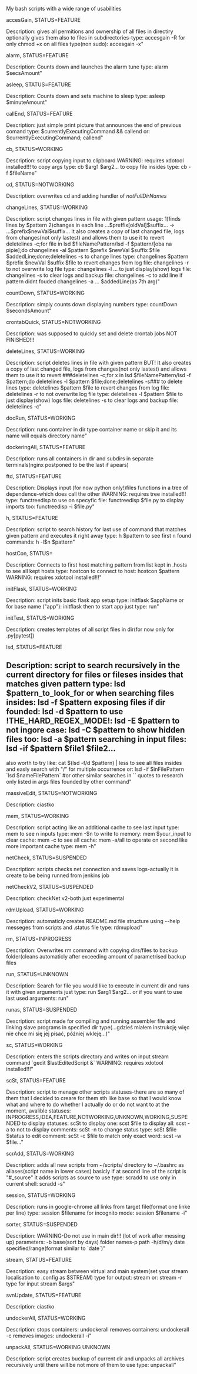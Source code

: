 My bash scripts with a wide range of usabilities



accesGain, STATUS=FEATURE

Description:
gives all permitions and ownership of all files in directiry
optionally gives them also to files in subdirectories-type: accesgain -R
for only chmod +x on all files type(non sudo): accesgain -x"



alarm, STATUS=FEATURE

Description:
Counts down and launches the alarm tune
type: alarm \$secsAmount"



asleep, STATUS=FEATURE

Description:
Counts down and sets machine to sleep
type: asleep \$minuteAmount"



callEnd, STATUS=FEATURE

Description:
just simple print picture that announces the end of previous comand
type: \$currentlyExecutingCommand && callend
or: \$currentlyExecutingCommand; callend"



cb, STATUS=WORKING

Description:
script copying input to clipboard
WARNING: requires xdotool installed!!!
to copy args type: cb \$arg1 \$arg2...
to copy file insides type: cb -f \$fileName"



cd, STATUS=NOTWORKING

Description:
overwrites cd and adding handler of _notFullDirNames_



changeLines, STATUS=WORKING

Description:
script changes lines in file with given pattern
usage: 1)finds lines by \$pattern
2)changes in each line
...\$preffix[oldVal]\$suffix... -> ...\$prefix\$newVal\$suffix...
It also creates a copy of last changed file, logs from
changes(not only lastest) and allows them to use it to revert
deletelines -c;for file in lsd \$fileNamePattern/lsd -f \$pattern/[oba na pipie];do changelines -al \$pattern \$prefix \$newVal \$suffix \$file \$addedLine;done;deletelines -s
to change lines type: changelines \$pattern \$prefix \$newVal \$suffix \$file
to revert changes from log file: changelines -r
to not overwrite log file type: changelines -l ...
to just display(show) logs file: changelines -s
to clear logs and backup file: changelines -c
to add line if pattern didnt fouded changelines -a ... \$addedLine(as 7th arg)"



countDown, STATUS=WORKING

Description:
simply counts down displaying numbers
type: countDown \$secondsAmount"



crontabQuick, STATUS=NOTWORKING

Description:
was supposed to quickly set and delete crontab jobs NOT FINISHED!!!



deleteLines, STATUS=WORKING

Description:
script deletes lines in file with given pattern
BUT! It also creates a copy of last changed file, logs from
changes(not only lastest) and allows them to use it to revert
###deletelines -c;for x in lsd \$fileNamePattern/lsd -f \$pattern;do deletelines -l \$pattern \$file;done;deletelines -s###
to delete lines type: deletelines \$pattern \$file
to revert changes from log file: deletelines -r
to not overwrite log file type: deletelines -l \$pattern \$file
to just display(show) logs file: deletelines -s
to clear logs and backup file: deletelines -c"



docRun, STATUS=WORKING

Description:
runs container in dir
type container name or skip it and its name will equals directory name"



dockeringAll, STATUS=FEATURE

Description:
runs all containers in dir and subdirs in separate terminals(nginx postponed to be the last if apears)



ftd, STATUS=FEATURE

Description:
Displays input (for now python only!)files functions in a tree of dependence-which does call the other
WARNING: requires tree installed!!!
type: functreedisp
to use on specyfic file: functreedisp \$file.py
to display imports too: functreedisp -i \$file.py"



h, STATUS=FEATURE

Description:
script to search history for last use of command that matches given pattern and executes it right away
type: h \$pattern
to see first n found commands: h -l\$n \$pattern"



hostCon, STATUS=

Description:
Connects to first host matching pattern from list kept in .hosts
to see all kept hosts type: hostcon
to connect to host: hostcon \$pattern
WARNING: requires xdotool installed!!!"



initFlask, STATUS=WORKING

Description:
script inits basic flask app setup
type: initflask \$appName
or for base name (\"app\"): initflask
then to start app just type: run"



initTest, STATUS=WORKING

Description:
creates templates of all script files in dir(for now only for .py[pytest])



lsd, STATUS=FEATURE

Description:
script to search recursively in the current directory for files or fileses insides that matches given pattern
type: lsd \$pattern_to_look_for
or when searching files insides: lsd -f \$pattern
exposing files if dir founded: lsd -d \$pattern
to use !THE_HARD_REGEX_MODE!: lsd -E \$pattern
to not ingore case: lsd -C \$pattern
to show hidden files too: lsd -a \$pattern
searching in input files: lsd -if \$pattern \$file1 \$file2...
----------
also worth to try like: cat \$(lsd -f/d \$pattern) | less
to see all files insides and easly search with \"/\" for multiple occurrence
or: lsd -if \$inFilePattern \`lsd \$nameFilePattern\` #or other similar searches in \`\` quotes
to research only listed in args files founded by other command"



massiveEdit, STATUS=NOTWORKING

Description:
ciastko



mem, STATUS=WORKING

Description:
script acting like an additional cache
to see last input type: mem
to see n inputs type: mem -\$n
to write to memory: mem \$your_input
to clear cache: mem -c
to see all cache: mem -a/all
to operate on second like more important cache type: mem -h"



netCheck, STATUS=SUSPENDED

Description:
scripts checks net connection and saves logs-actually it is create to be being runned from jenkins job



netCheckV2, STATUS=SUSPENDED

Description:
checkNet v2-both just experimental



rdmUpload, STATUS=WORKING

Description:
automaticly creates README.md file structure using --help messeges from scripts and .status file
type: rdmupload"



rm, STATUS=INPROGRESS

Description:
Overwrites rm command with copying dirs/files to backup folder(cleans automaticly after exceeding amount of parametrised backup files



run, STATUS=UNKNOWN

Description:
Search for file you would like to execute in current dir and runs it with given arguments
just type: run \$arg1 \$arg2...
or if you want to use last used arguments: run"



runas, STATUS=SUSPENDED

Description:
script made for compiling and running assembler file and linking slave programs in specified dir
type(...gdzieś miałem instrukcję więc nie chce mi się jej pisać, później wkleję...)"



sc, STATUS=WORKING

Description:
enters the scripts directory and writes on input stream command \`gedit \$lastEditedScript &\`
WARNING: requires xdotool installed!!!"



scSt, STATUS=FEATURE

Description:
script to menage other scripts statuses-there are so many of them that I decided to creare for them sth like base so that
I would know what and where to do whether I actually do or do not want to at the moment, avalible statuses:
INPROGRESS,IDEA,FEATURE,NOTWORKING,UNKNOWN,WORKING,SUSPENDED
to display statuses: scSt
to display one: scst \$file
to display all: scst -a
to not to display comments: scSt -n
to change status type: scSt \$file \$status
to edit comment: scSt -c \$file
to match only exact word: scst -w \$file..."



scrAdd, STATUS=WORKING

Description:
adds all new scripts from ~/scripts/ directory to ~/.bashrc as aliases(script name in lower cases)
basicly if at second line of the script is \"\#_source\" it adds scripts as source
to use type: scradd
to use only in current shell: scradd -s"



session, STATUS=WORKING

Description:
runs in google-chrome all links from target file(format one linke per line)
type: session \$filename
for incognito mode: session \$filename -i"



sorter, STATUS=SUSPENDED

Description:
WARNING-Do not use in main dir!!! (lot of work after messing up)
parameters:
-b base(sort by days)
folder names-p path
-h/d/m/y date specified/range(format similar to \`date\`)"



stream, STATUS=FEATURE

Description:
easy stream between virtual and main system(set your stream localisation to .config as \$STREAM)
type for output: stream
or: stream -r
type for input stream \$args"



svnUpdate, STATUS=FEATURE

Description:
ciastko



undockerAll, STATUS=WORKING

Description:
stops containers: undockerall
removes containers: undockerall -c
removes images: undockerall -i"



unpackAll, STATUS=WORKING
UNKNOWN

Description:
script creates buckup of current dir and unpacks all archives recursively until there will be not more of them
to use type: unpackall"
